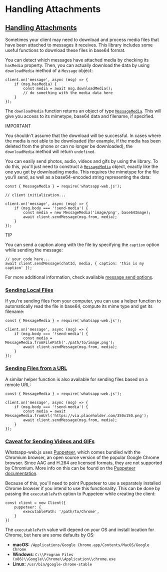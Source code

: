 # Handling Attachments
[Handling Attachments](#handling-attachments)
---------------------------------------------

Sometimes your client may need to download and process media files that have been attached to messages it receives. This library includes some useful functions to download these files in base64 format.

You can detect which messages have attached media by checking its `hasMedia` property. Then, you can actually download the data by using `downloadMedia` method of a `Message` object:

```
client.on('message', async (msg) => {
    if (msg.hasMedia) {
        const media = await msg.downloadMedia();
        // do something with the media data here
    }
});

```


The `downloadMedia` function returns an object of type [`MessageMedia`](https://docs.wwebjs.dev/MessageMedia.html). This will give you access to its mimetype, base64 data and filename, if specified.

IMPORTANT

You shouldn't assume that the download will be successful. In cases where the media is not able to be downloaded (for example, if the media has been deleted from the phone or can no longer be downloaded), the `downloadMedia` method will return `undefined`.

You can easily send photos, audio, videos and gifs by using the library. To do this, you'll just need to construct a [`MessageMedia`](https://docs.wwebjs.dev/MessageMedia.html) object, exactly like the one you get by downloading media. This requires the mimetype for the file you'll send, as well as a base64-encoded string representing the data:

```
const { MessageMedia } = require('whatsapp-web.js');

// client initialization...

client.on('message', async (msg) => {
    if (msg.body === '!send-media') {
        const media = new MessageMedia('image/png', base64Image);
        await client.sendMessage(msg.from, media);
    }
});

```


TIP

You can send a caption along with the file by specifying the `caption` option while sending the message:

```
// your code here...
await client.sendMessage(chatId, media, { caption: 'this is my caption' });

```


For more additional information, check available [message send options](https://docs.wwebjs.dev/global.html#MessageSendOptions).

### [Sending Local Files](#sending-local-files)

If you're sending files from your computer, you can use a helper function to automatically read the file in base64, compute its mime type and get its filename:

```
const { MessageMedia } = require('whatsapp-web.js');

client.on('message', async (msg) => {
    if (msg.body === '!send-media') {
        const media = MessageMedia.fromFilePath('./path/to/image.png');
        await client.sendMessage(msg.from, media);
    }
});

```


### [Sending Files from a URL](#sending-files-from-a-url)

A similar helper function is also available for sending files based on a remote URL:

```
const { MessageMedia } = require('whatsapp-web.js');

client.on('message', async (msg) => {
    if (msg.body === '!send-media') {
        const media = await MessageMedia.fromUrl('https://via.placeholder.com/350x150.png');
        await client.sendMessage(msg.from, media);
    }
});

```


### [Caveat for Sending Videos and GIFs](#caveat-for-sending-videos-and-gifs)

Whatsapp-web.js uses [Puppeteer](https://github.com/Puppeteer/Puppeteer), which comes bundled with the Chromium browser, an open source version of the popular Google Chrome browser. Since AAC and H.264 are licensed formats, they are not supported by Chromium. More info on this can be found on the [Puppeteer documentation](https://developer.chrome.com/docs/puppeteer/faq#what_features_does_puppeteer_not_support).

Because of this, you'll need to point Puppeteer to use a separately installed Chrome browser if you intend to use this functionality. This can be done by passing the `executablePath` option to Puppeteer while creating the client:

```
const client = new Client({
    puppeteer: {
        executablePath: '/path/to/Chrome',
    }
})

```


The `executablePath` value will depend on your OS and install location for Chrome, but here are some defaults by OS:

*   **macOS:** `/Applications/Google Chrome.app/Contents/MacOS/Google Chrome`
*   **Windows**: `C:\\Program Files (x86)\\Google\\Chrome\\Application\\chrome.exe`
*   **Linux:** `/usr/bin/google-chrome-stable`

